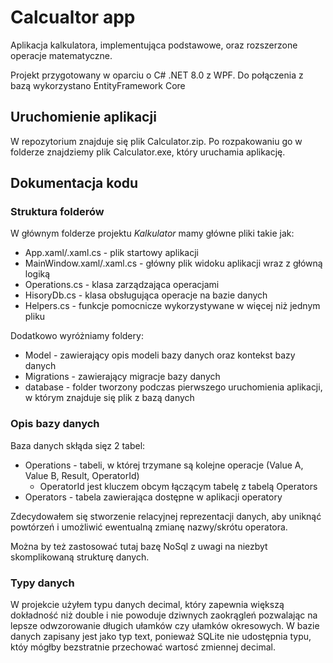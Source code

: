 # Calcualtor app

Aplikacja kalkulatora, implementująca podstawowe, oraz rozszerzone operacje matematyczne.

Projekt przygotowany w oparciu o C# .NET 8.0 z WPF. Do połączenia z bazą wykorzystano EntityFramework Core

## Uruchomienie aplikacji
W repozytorium znajduje się plik Calculator.zip. Po rozpakowaniu go w folderze znajdziemy plik Calculator.exe, który uruchamia aplikację.

## Dokumentacja kodu


### Struktura folderów
W głównym folderze projektu *Kalkulator* mamy główne pliki takie jak:
- App.xaml/.xaml.cs - plik startowy aplikacji
- MainWindow.xaml/.xaml.cs - główny plik widoku aplikacji wraz z główną logiką
- Operations.cs - klasa zarządzająca operacjami
- HisoryDb.cs - klasa obsługująca operacje na bazie danych
- Helpers.cs - funkcje pomocnicze wykorzystywane w więcej niż jednym pliku

Dodatkowo wyróżniamy foldery:
- Model - zawierający opis modeli bazy danych oraz kontekst bazy danych
- Migrations - zawierający migracje bazy danych
- database - folder tworzony podczas pierwszego uruchomienia aplikacji, w którym znajduje się plik z bazą danych

### Opis bazy danych
Baza danych skłąda sięz 2 tabel:
- Operations - tabeli, w której trzymane są kolejne operacje (Value A, Value B, Result, OperatorId)
  - OperatorId jest kluczem obcym łączącym tabelę z tabelą Operators
- Operators - tabela zawierająca dostępne w aplikacji operatory

Zdecydowałem się stworzenie relacyjnej reprezentacji danych, aby uniknąć powtórzeń i umożliwić ewentualną zmianę nazwy/skrótu operatora.

Można by też zastosować tutaj bazę NoSql z uwagi na niezbyt skomplikowaną strukturę danych.

### Typy danych
W projekcie użyłem typu danych decimal, który zapewnia większą dokładność niż double i nie powoduje dziwnych zaokrągleń pozwalając na lepsze odwzorowanie długich ułamków czy ułamków okresowych.
W bazie danych zapisany jest jako typ text, ponieważ SQLite nie udostępnia typu, któy mógłby bezstratnie przechować wartosć zmiennej decimal.
 
